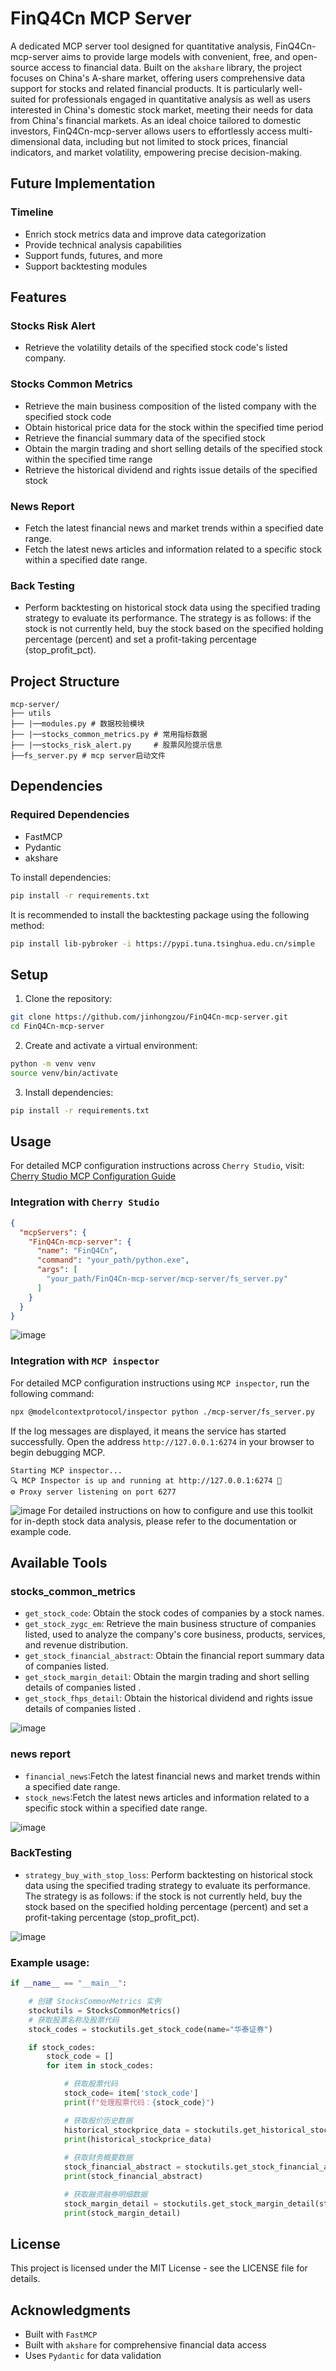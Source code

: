 # FinQ4Cn MCP Server

A dedicated MCP server tool designed for quantitative analysis, FinQ4Cn-mcp-server aims to provide large models with convenient, free, and open-source access to financial data. Built on the `akshare` library, the project focuses on China's A-share market, offering users comprehensive data support for stocks and related financial products. It is particularly well-suited for professionals engaged in quantitative analysis as well as users interested in China's domestic stock market, meeting their needs for data from China's financial markets. As an ideal choice tailored to domestic investors, FinQ4Cn-mcp-server allows users to effortlessly access multi-dimensional data, including but not limited to stock prices, financial indicators, and market volatility, empowering precise decision-making.

## Future Implementation

### Timeline
- Enrich stock metrics data and improve data categorization  
- Provide technical analysis capabilities  
- Support funds, futures, and more  
- Support backtesting modules

## Features

### Stocks Risk Alert
- Retrieve the volatility details of the specified stock code's listed company.

### Stocks Common Metrics
- Retrieve the main business composition of the listed company with the specified stock code  
- Obtain historical price data for the stock within the specified time period  
- Retrieve the financial summary data of the specified stock  
- Obtain the margin trading and short selling details of the specified stock within the specified time range  
- Retrieve the historical dividend and rights issue details of the specified stock

### News Report
- Fetch the latest financial news and market trends within a specified date range.
- Fetch the latest news articles and information related to a specific stock within a specified date range.

### Back Testing
- Perform backtesting on historical stock data using the specified trading strategy to evaluate its performance. 
    The strategy is as follows: if the stock is not currently held, buy the stock based on the specified holding percentage (percent) and set a profit-taking percentage (stop_profit_pct).

## Project Structure

```
mcp-server/
├── utils    
├── |──modules.py # 数据校验模块
├── |──stocks_common_metrics.py # 常用指标数据
├── |──stocks_risk_alert.py     # 股票风险提示信息
├──fs_server.py # mcp server启动文件
```

## Dependencies

### Required Dependencies
- FastMCP
- Pydantic
- akshare

To install dependencies:
```bash
pip install -r requirements.txt
```

It is recommended to install the backtesting package using the following method:
```bash
pip install lib-pybroker -i https://pypi.tuna.tsinghua.edu.cn/simple
```

## Setup

1. Clone the repository:
```bash
git clone https://github.com/jinhongzou/FinQ4Cn-mcp-server.git
cd FinQ4Cn-mcp-server
```

2. Create and activate a virtual environment:
```bash
python -m venv venv
source venv/bin/activate
```

3. Install dependencies:
```bash
pip install -r requirements.txt
```

## Usage

For detailed MCP configuration instructions across `Cherry Studio`, visit:
[Cherry Studio MCP Configuration Guide](https://docs.cherry-ai.com/advanced-basic/mcp)

### Integration with `Cherry Studio`
```json
{
  "mcpServers": {
    "FinQ4Cn-mcp-server": {
      "name": "FinQ4Cn",
      "command": "your_path/python.exe",
      "args": [
        "your_path/FinQ4Cn-mcp-server/mcp-server/fs_server.py"
      ]
    }
  }
}
```

![image](demo_png/SetupCherry.png)

### Integration with `MCP inspector`

For detailed MCP configuration instructions using `MCP inspector`, run the following command:
```bash
npx @modelcontextprotocol/inspector python ./mcp-server/fs_server.py
```
If the log messages are displayed, it means the service has started successfully. Open the address `http://127.0.0.1:6274` in your browser to begin debugging MCP.
```text
Starting MCP inspector...
🔍 MCP Inspector is up and running at http://127.0.0.1:6274 🚀
⚙️ Proxy server listening on port 6277
```
![image](demo_png/MCPinspector.png)
For detailed instructions on how to configure and use this toolkit for in-depth stock data analysis, please refer to the documentation or example code.

## Available Tools

### stocks_common_metrics
- `get_stock_code`: Obtain the stock codes of companies by a stock names.
- `get_stock_zygc_em`: Retrieve the main business structure of companies listed, used to analyze the company's core business, products, services, and revenue distribution.
- `get_stock_financial_abstract`: Obtain the financial report summary data of companies listed.
- `get_stock_margin_detail`: Obtain the margin trading and short selling details of companies listed .
- `get_stock_fhps_detail`: Obtain the historical dividend and rights issue details of companies listed .

![image](demo_png/工具-分析综合股票财报.png)


### news report
- `financial_news`:Fetch the latest financial news and market trends within a specified date range.
- `stock_news`:Fetch the latest news articles and information related to a specific stock within a specified date range.

![image](demo_png/工具-个股新闻.png)

### BackTesting
- `strategy_buy_with_stop_loss`: Perform backtesting on historical stock data using the specified trading strategy to evaluate its performance. The strategy is as follows: if the stock is not currently held, buy the stock based on the specified holding percentage (percent) and set a profit-taking percentage (stop_profit_pct).

![image](demo_png/BreaktestAnswer.gif)



### Example usage:

```python
if __name__ == "__main__":

    # 创建 StocksCommonMetrics 实例
    stockutils = StocksCommonMetrics()
    # 获取股票名称及股票代码
    stock_codes = stockutils.get_stock_code(name="华泰证券")

    if stock_codes:
        stock_code = []
        for item in stock_codes:

            # 获取股票代码
            stock_code= item['stock_code']
            print(f"处理股票代码：{stock_code}")

            # 获取股价历史数据
            historical_stockprice_data = stockutils.get_historical_stockprice_data(stock_code=stock_code, start_date="20230101", end_date="20231001")
            print(historical_stockprice_data)
            
            # 获取财务概要数据
            stock_financial_abstract = stockutils.get_stock_financial_abstract(stock_code=stock_code, indicator='按报告期')
            print(stock_financial_abstract)

            # 获取融资融券明细数据
            stock_margin_detail = stockutils.get_stock_margin_detail(stock_code=stock_code, start_date="20230102", end_date="20230110")
            print(stock_margin_detail)
```

## License

This project is licensed under the MIT License - see the LICENSE file for details.

## Acknowledgments

- Built with `FastMCP`
- Built with `akshare` for comprehensive financial data access
- Uses `Pydantic` for data validation
